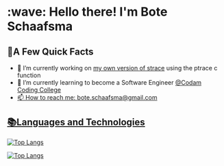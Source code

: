 <h1 align="left" id="macropower-title">:wave: Hello there! I'm Bote Schaafsma</h1>
<!-- <img align="center" src="/github-metrics.svg" alt="Metrics" width="400"> -->
<!-- <img align="center" src="/metrics.plugin.topics.icons.svg" alt="Metrics" width="400"> -->
<h2>🐎A Few Quick Facts</h2>
<ul>
  <li>🔭 I’m currently working on <a href="https://github.com/Bootjan/ft_strace">my own version of strace</a> using the ptrace c function</li>
  <li>🌱 I’m currently learning to become a Software Engineer <a href="https://www.codam.nl">@Codam Coding College</li>
  <li>📫 How to reach me: <a href="mailto:bote.schaafsma@gmail.com">bote.schaafsma@gmail.com</li>
</ul>
<h2>📚Languages and Technologies</h2>
<!--   <img align="left" alt="Rust" width="30px" style="padding-right:10px" src="https://cdn.jsdelivr.net/gh/devicons/devicon/icons/rust/rust-original.svg"/> -->

![Top Langs](https://github-readme-stats.vercel.app/api/top-langs/?username=Bootjan&layout=compact)

<!-- Optionally, you can customize the stats further -->
![Top Langs](https://github-readme-stats.vercel.app/api/top-langs/?username=Bootjan&langs_count=10&theme=tokyonight)
